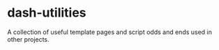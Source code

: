dash-utilities
==============
A collection of useful template pages and script odds and ends used in other projects.
